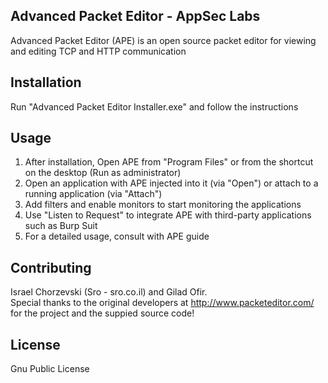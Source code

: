 ## Advanced Packet Editor - AppSec Labs

Advanced Packet Editor (APE) is an open source packet editor for viewing and editing TCP and HTTP communication

## Installation

Run "Advanced Packet Editor Installer.exe" and follow the instructions 

## Usage

1. After installation, Open APE from "Program Files" or from the shortcut on the desktop (Run as administrator) 
2. Open an application with APE injected into it (via "Open") or attach to a running application (via "Attach") 
3. Add filters and enable monitors to start monitoring the applications
4. Use "Listen to Request" to integrate APE with third-party applications such as Burp Suit
5. For a detailed usage, consult with APE guide 

## Contributing

Israel Chorzevski (Sro - sro.co.il) and Gilad Ofir.<br>
Special thanks to the original developers at http://www.packeteditor.com/ for the project and the suppied source code!



## License

Gnu Public License

